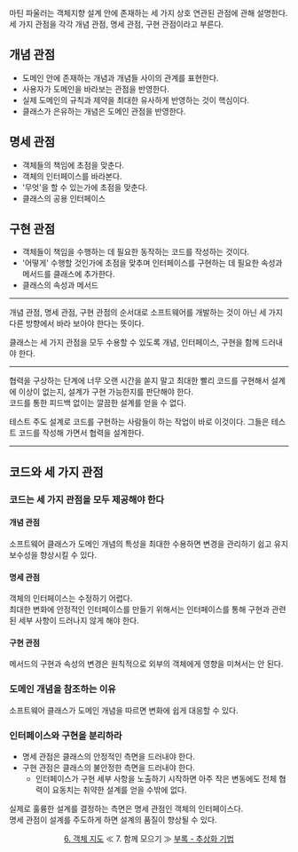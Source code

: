 마틴 파울러는 객체지향 설계 안에 존재하는 세 가지 상호 연관된 관점에 관해 설명한다.</br>
세 가지 관점을 각각 개념 관점, 명세 관점, 구현 관점이라고 부른다.

## 개념 관점

- 도메인 안에 존재하는 개념과 개념들 사이의 관계를 표현한다.
- 사용자가 도메인을 바라보는 관점을 반영한다.
- 실제 도메인의 규칙과 제약을 최대한 유사하게 반영하는 것이 핵심이다.
- 클래스가 은유하는 개념은 도메인 관점을 반영한다.

## 명세 관점

- 객체들의 책임에 초점을 맞춘다.
- 객체의 인터페이스를 바라본다.
- '무엇'을 할 수 있는가에 초점을 맞춘다.
- 클래스의 공용 인터페이스


## 구현 관점

- 객체들이 책임을 수행하는 데 필요한 동작하는 코드를 작성하는 것이다.
- '어떻게' 수행할 것인가에 초점을 맞추며 인터페이스를 구현하는 데 필요한 속성과 메서드를 클래스에 추가한다.
- 클래스의 속성과 메서드

---

개념 관점, 명세 관점, 구현 관점의 순서대로 소프트웨어를 개발하는 것이 아닌 세 가지 다른 방향에서 바라 보아야 한다는 뜻이다.

클래스는 세 가지 관점을 모두 수용할 수 있도록 개념, 인터페이스, 구현을 함께 드러내야 한다.

---

협력을 구상하는 단계에 너무 오랜 시간을 쏟지 말고 최대한 빨리 코드를 구현해서 설계에 이상이 없는지, 설계가 구현 가능한지를 판단해야 한다.</br>
코드를 통한 피드백 없이는 깔끔한 설계를 얻을 수 없다.

테스트 주도 설계로 코드를 구현하는 사람들이 하는 작업이 바로 이것이다. 그들은 테스트 코드를 작성해 가면서 협력을 설계한다.

---

## 코드와 세 가지 관점
### 코드는 세 가지 관점을 모두 제공해야 한다

#### 개념 관점
소프트웨어 클래스가 도메인 개념의 특성을 최대한 수용하면 변경을 관리하기 쉽고 유지보수성을 향상시킬 수 있다.

#### 명세 관점
객체의 인터페이스는 수정하기 어렵다.</br>
최대한 변화에 안정적인 인터페이스를 만들기 위해서는 인터페이스를 통해 구현과 관련된 세부 사항이 드러나지 않게 해야 한다.

#### 구현 관점
메서드의 구현과 속성의 변경은 원칙적으로 외부의 객체에게 영향을 미쳐서는 안 된다.


### 도메인 개념을 참조하는 이유
소프트웨어 클래스가 도메인 개념을 따르면 변화에 쉽게 대응할 수 있다.

### 인터페이스와 구현을 분리하라

- 명세 관점은 클래스의 안정적인 측면을 드러내야 한다.
- 구현 관점은 클래스의 불안정한 측면을 드러내야 한다.
    - 인터페이스가 구현 세부 사항을 노출하기 시작하면 아주 작은 변동에도 전체 협력이 요동치는 취약한 설계를 얻을 수밖에 없다.

실제로 훌륭한 설계를 결정하는 측면은 명세 관점인 객체의 인터페이스다.</br>
명세 관점이 설계를 주도하게 하면 설계의 품질이 향상될 수 있다.


<div align="center">
<a href="https://github.com/HongYeseul/book-study/blob/main/%EA%B0%9D%EC%B2%B4%EC%A7%80%ED%96%A5%EC%9D%98-%EC%82%AC%EC%8B%A4%EA%B3%BC-%EC%98%A4%ED%95%B4/6%20-%20%EA%B0%9D%EC%B2%B4%20%EC%A7%80%EB%8F%84.md">6. 객체 지도</a>
≪ 7. 함께 모으기 ≫
<a href="./부록 - 추상화 기법.md">부록 - 추상화 기법</a>
</div>